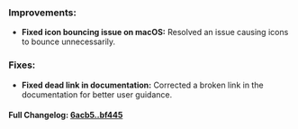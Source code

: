 ### **Improvements:**
- **Fixed icon bouncing issue on macOS:** Resolved an issue causing icons to bounce unnecessarily.

### **Fixes:**
- **Fixed dead link in documentation:** Corrected a broken link in the documentation for better user guidance.

#### **Full Changelog:** [6acb5..bf445](https://github.com/mediar-ai/skyprompt/compare/6acb5..bf445)

